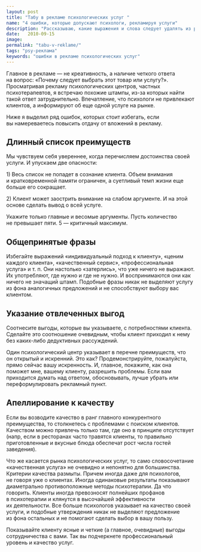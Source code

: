 ```yaml
---
layout: post
title: "Табу в рекламе психологических услуг "
name: "4 ошибки, которые допускают психологи, рекламируя услуги"
description: "Рассказываю, какие выражения и слова следует удалять из рекламы психологических услуг."
date:   2010-09-15			 
image: 
permalink: "tabu-v-reklame/"
tags: "psy-реклама"
keywords: "ошибки в рекламе психологических услуг"
---
```


<p>Главное в&nbsp;рекламе&nbsp;— не&nbsp;креативность, а&nbsp;наличие четкого ответа на&nbsp;вопрос: «Почему следует выбрать этот товар или услугу?». Просматривая рекламу психологических центров, частных психотерапевтов, я&nbsp;встречаю похожие штампы, из-за которых найти такой ответ затруднительно. Впечатление, что психологи не&nbsp;привлекают клиентов, а&nbsp;информируют об&nbsp;еще одной услуге на&nbsp;рынке.</p>
<p>Ниже я&nbsp;выделил ряд ошибок, которых стоит избегать, если вы&nbsp;намереваетесь повысить отдачу от&nbsp;вложений в&nbsp;рекламу.</p>
<h2>Длинный список преимуществ</h2>
<p>Мы&nbsp;чувствуем себя увереннее, когда перечисляем достоинства своей услуги. И&nbsp;упускаем две опасности:</p>
<p>1) Весь список не&nbsp;попадет в&nbsp;сознание клиента. Объем внимания и&nbsp;кратковременной памяти ограничен, а&nbsp;суетливый темп жизни еще больше его сокращает.</p>
<p>2) Клиент может заострить внимание на&nbsp;слабом аргументе. И&nbsp;на&nbsp;этой основе сделать вывод о&nbsp;всей услуге.</p>
<p>Укажите только главные и&nbsp;весомые аргументы. Пусть количество не&nbsp;превышает пяти.&nbsp;5&nbsp;— критичный максимум.</p>
<h2>Общепринятые фразы</h2>
<p>Избегайте выражений «индивидуальный подход к&nbsp;клиенту», «ценим каждого клиента», «качественный сервис», «профессиональная услуга» и&nbsp;т.&nbsp;п. Они настолько «затерлись», что уже ничего не&nbsp;выражают. Их&nbsp;употребляют, где нужно и&nbsp;где не&nbsp;нужно. И&nbsp;воспринимаются они как ничего не&nbsp;значащий штамп. Подобные фразы никак не&nbsp;выделяют услугу из&nbsp;фона аналогичных предложений и&nbsp;не&nbsp;способствуют выбору вас клиентом.</p>
<h2>Указание отвлеченных выгод</h2>
<p>Соотнесите выгоды, которые вы&nbsp;указываете, с&nbsp;потребностями клиента. Сделайте это соотношение очевидным, чтобы клиент приходил к&nbsp;нему без каких-либо дедуктивных рассуждений.</p>
<p>Один психологический центр указывает в&nbsp;перечне преимуществ, что он&nbsp;открытый и&nbsp;искренний. Это как? Продемонстрируйте, пожалуйста, прямо сейчас вашу искренность. И, главное, покажите, как она поможет мне, вашему клиенту, разрешить проблемы. Если вам приходится думать над ответом, обосновывать, лучше убрать или переформулировать рекламный пункт.</p>
<h2>Апеллирование к&nbsp;качеству</h2>
<p>Если вы&nbsp;возводите качество в&nbsp;ранг главного конкурентного преимущества, то&nbsp;столкнетесь с&nbsp;проблемами с&nbsp;поиском клиентов. Качеством можно привлечь только там, где оно в&nbsp;принципе отсутствует (напр, если в&nbsp;ресторанах часто травятся клиенты, то&nbsp;правильно приготовленные и&nbsp;вкусные блюда обеспечат рост числа гостей заведения).</p>
<p>Что&nbsp;же касается рынка психологических услуг, то&nbsp;само словосочетание «качественная услуга» не&nbsp;очевидно и&nbsp;непонятно для большинства. Критерии качества размыты. Причем иногда даже для психологов, не&nbsp;говоря уже о&nbsp;клиентах. Иногда одинаковые результаты показывают диаметрально противоположные методы психотерапии. Да&nbsp;что говорить. Клиенты иногда превозносят полнейших профанов в&nbsp;психотерапии и&nbsp;клянутся в&nbsp;высочайшей эффективности их&nbsp;деятельности. Все больше психологов указывает на&nbsp;качество своей услуги, и&nbsp;подобные утверждения никак не&nbsp;выделяют предложение из&nbsp;фона остальных и&nbsp;не&nbsp;помогают сделать выбор в&nbsp;вашу пользу.</p>
<p>Показывайте клиенту ясные и&nbsp;четкие (а&nbsp;главное, очевидные) выгоды сотрудничества с&nbsp;вами. Так вы&nbsp;подчеркнете профессиональный уровень и&nbsp;качество услуг.</p>
